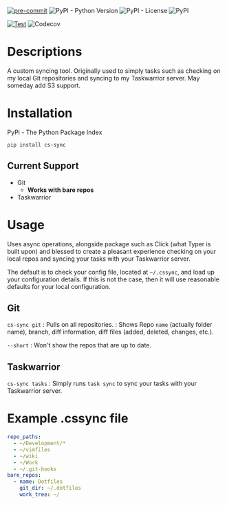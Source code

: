 [![pre-commit](https://img.shields.io/badge/pre--commit-enabled-brightgreen?logo=pre-commit&logoColor=white)](https://github.com/pre-commit/pre-commit)
![PyPI - Python Version](https://img.shields.io/pypi/pyversions/cs-sync?label=Python%20Version&logo=python&logoColor=yellow)
![PyPI - License](https://img.shields.io/pypi/l/cs-sync?color=green)
![PyPI](https://img.shields.io/pypi/v/cs-sync?color=darkred)

[![Test](https://github.com/AceofSpades5757/cs-sync/actions/workflows/tests.yml/badge.svg)](https://github.com/AceofSpades5757/cs-sync/actions/workflows/tests.yml)
![Codecov](https://img.shields.io/codecov/c/github/AceofSpades5757/cs-sync?label=Coverage)

# Descriptions

A custom syncing tool. Originally used to simply tasks such as checking on my local Git repositories and syncing to my Taskwarrior server. May someday add S3 support.

# Installation

PyPi - The Python Package Index

`pip install cs-sync`

## Current Support

- Git
  - **Works with bare repos**
- Taskwarrior

# Usage

Uses async operations, alongside package such as Click (what Typer is built upon) and blessed to create a pleasant experience checking on your local repos and syncing your tasks with your Taskwarrior server.

The default is to check your config file, located at `~/.cssync`, and load up your configuration details. If this is not the case, then it will use reasonable defaults for your local configuration.

## Git

`cs-sync git`
: Pulls on all repositories.
: Shows Repo `name` (actually folder name), branch, diff information, diff files (added, deleted, changes, etc.).

`--short`
: Won't show the repos that are up to date.

## Taskwarrior

`cs-sync tasks`
: Simply runs `task sync` to sync your tasks with your Taskwarrior server.

# Example .cssync file

```yaml
repo_paths:
  - ~/Development/*
  - ~/vimfiles
  - ~/wiki
  - ~/Work
  - ~/.git-hooks
bare_repos:
  - name: Dotfiles
    git_dir: ~/.dotfiles
    work_tree: ~/
```
